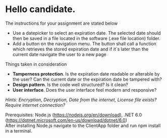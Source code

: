 <h1>Hello candidate.</h1>
<p>The instructions for your assignment are stated below</p>
<ul>
  <li>Use a datepicker to select an expiration date. The selected date should then be saved in a file located in the software (.exe file location) folder.</li>
  <li>Add a button on the navigation menu. The button shall call a function which retrieves the stored expiration date and if it´s later than the current date navigate the user to a new page</li>
</ul>
<p>Things taken in consideration</p>
<ul>
  <li><strong>Tamperness protection</strong>. Is the expiration date readable or alterable by the user? Can the current date or the expiration date be tampered with?</li>
  <li><strong>Design pattern</strong>. Is the code well structured? Is it clean?</li>
  <li><strong>User interface</strong>. Does the user interface feel modern and responsive?</li>
</ul>
<em>Hints: Encryption, Decryption, Date from the internet, License file exists? Require internet connection?</em>
<br>

Prerequisites: Node.js (https://nodejs.org/en/download), .NET 6.0 (https://dotnet.microsoft.com/en-us/download/dotnet/6.0)
<br>
After installing Node.js navigate to the ClientApp folder and run npm install in a terminal. 




